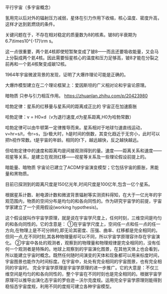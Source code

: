 平行宇宙（多宇宙概念）

氢用完以后对外的辐射压力减弱，星体在引力作用下收缩，核心温度、密度升高，这样才达到氦燃烧的条件。

关键问题在于，不存在相对稳定的质量数为8的核素。铍8的半衰期为6.7\times10^{-17}\rm s。

这一点很重要，两个氦4核即使短暂聚变成了铍8——而且还要吸收能量，又会马上分裂成两个氦4核。因此需要恒星核心的温度和压力足够高，铍8才能在分裂之前再和一个氦4核聚变成碳12核。



1964年宇宙微波背景的发现，证明了大爆炸理论可能是正确的。

大爆炸模型建立在二个理论框架上：爱因斯坦的广义相对论和宇宙论原理。

暗物质
只参与引力相互作用。
https://zhuanlan.zhihu.com/p/20423980

哈勃定律：星系的红移量与星系间的距离成正比的
宇宙正在加速膨胀

哈勃定律：v = H0×d（v为退行速度,d为星系距离,H0为哈勃常数）

哈勃定律可以由牛顿第一定律推导而来。星系相对于地球匀速直线运动，v=hr=s/t，令r=s，当r极大时，h是时间的倒数，其变化趋近于无穷小，此时可以把h视作常数。t是宇宙的年龄。相同的t下，越远越快，反之越快越远。

但哈勃定律中的速度和距离均是间接观测得到的量。速度——距离关系和速度——视星等关系，是建立在观测红移——视星等关系及一些理论假设前提上的。


暗能量、暗物质
宇宙论已建立了ACDM宇宙演变模型；它包括宇宙的膨胀，黑能量和黑物质。 

目前已探测到的距离尺度是150亿光年,时间尺度是100亿年,包含一亿个星系。

根据星系计数、射电源计数和微波背景辐射等实测资料得知，在大于一亿光年的宇观范围内，物质的空间分布是均匀的和各向同性的。作为研究宇宙学的前提，宇宙学家建立了一个资用假设(working hypothesis)。

这个假设就叫作宇宙学原理，就是说在宇宙学尺度上，任何时刻，三维空间是均匀的和各向同性的。它的含意是：
①在宇宙学尺度上，空间任一点和任一点的任一方向,在物理上是不可分辨的,即无论其密度、压强、曲率、红移都是完全相同的。但同一点,在不同时刻,其各种物理量却可以不同，所以宇宙学原理容许存在宇宙演化。
②宇宙中各处的观测者，观察到的物理量和物理规律是完全相同的，没有任何一个观测者是特殊的。地球上观察到的宇宙演化图景，在其他天体上也会看到，所以能建立宇宙时概念。既然任何随时间演变的天体和现象都可以用来标度时间，宇宙图景也能作为时间标度。在宇宙中，处处有完全相同的宇宙图景，也有完全相同的宇宙时。
完全宇宙学原理是宇宙学原理的进一步推广。它的大意是：不仅三维空间是均匀的和各向同性的，整个宇宙在不同时刻也是完全相同的。根据宇宙学原理可以推导出演化态宇宙的罗伯逊－沃尔克度规。运用完全宇宙学原理则能得到稳恒态宇宙度规，利用不同的度规可建立各种宇宙模型。
